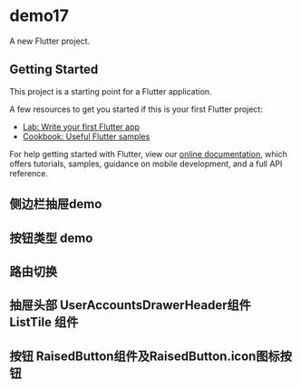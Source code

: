 # demo17

A new Flutter project.

## Getting Started

This project is a starting point for a Flutter application.

A few resources to get you started if this is your first Flutter project:

- [Lab: Write your first Flutter app](https://flutter.dev/docs/get-started/codelab)
- [Cookbook: Useful Flutter samples](https://flutter.dev/docs/cookbook)

For help getting started with Flutter, view our
[online documentation](https://flutter.dev/docs), which offers tutorials,
samples, guidance on mobile development, and a full API reference.


## 侧边栏抽屉demo 

## 按钮类型 demo

## 路由切换

## 抽屉头部 UserAccountsDrawerHeader组件  ListTile 组件

## 按钮 RaisedButton组件及RaisedButton.icon图标按钮